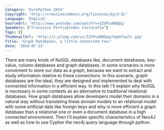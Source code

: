 ```yaml
---
Category: 'EuroPython 2014'
Copyright: 'http://creativecommons.org/licenses/by/3.0/'
Language: 'English'
SourceUrl: 'http://www.youtube.com/watch?v=IZVPsuWODpg'
Speakers: ["Francisco Fern\xE1ndez Casta\xF1o"]
Tags: []
ThumbnailUrl: 'http://i.ytimg.com/vi/IZVPsuWODpg/hqdefault.jpg'
Title: 'Graph Databases, a little connected tour'
date: '2014-07-23'
---
```

There are many kinds of NoSQL databases like, document databases, key-value, column databases and graph databases.
In some scenarios is more convenient to store our data as a graph, because we want to extract and study information relative to these connections. In this scenario, graph databases are the ideal, they are designed and implemented to deal with connected information in a efficient way.
In this talk I'll explain why NoSQL is necessary in some contexts as an alternative to traditional relational databases. How graph databases allow developers model their domains in a natural way without translating these domain models to an relational model with some artificial data like foreign keys and why is more efficient a graph database than a relational one or even a document database in a high connected environment. Then I'll explain specific characteristics of Neo4J as well as how to use Cypher the neo4j query language through python.
